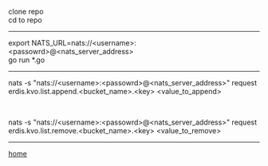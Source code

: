 clone repo <br>
cd to repo <br>

---

export NATS_URL=nats://\<username>:\<passowrd>@<nats_server_address> <br>
go run *.go <br>

---

nats -s "nats://\<username>:\<passowrd>@<nats_server_address>" request erdis.kvo.list.append.<bucket_name>.\<key> <value_to_append>

<br>

nats -s "nats://\<username>:\<passowrd>@<nats_server_address>" request erdis.kvo.list.remove.<bucket_name>.\<key> <value_to_remove>

---

[home]([https://github.com/perryngordon/erdis.kvo/tree/main?tab=readme-ov-file](https://github.com/perryngordon/erdis.kvo/tree/main))
